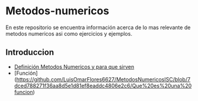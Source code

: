 # Metodos-numericos
En este repositorio se encuentra información acerca de lo mas relevante de metodos numericos asi como ejercicios y ejemplos. 

## Introduccion
- [Definición Metodos Numericos y para que sirven](https://github.com/LuisOmarFlores6627/MetodosNumericosISC/blob/b3400f97e0370dc48a3292bf4fb644148d7a1c77/Que%20es%20Metodos%20Numericos%20y%20para%20que%20sirve)
- [Función]
(https://github.com/LuisOmarFlores6627/MetodosNumericosISC/blob/7dced788271f36aa8d5e1d81ef8eaddc4806e2c6/Que%20es%20una%20funcion)  
